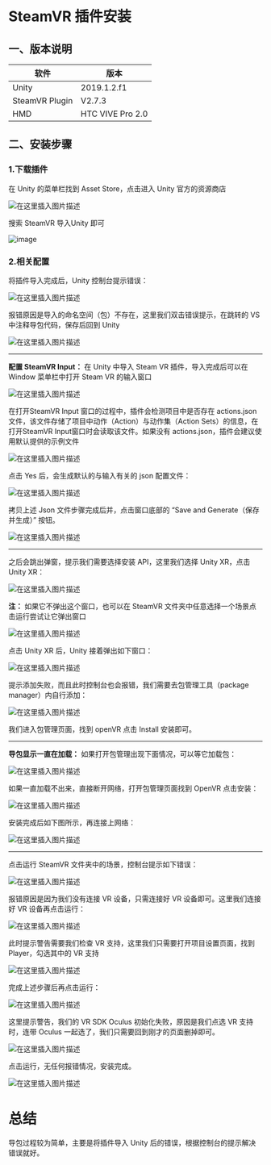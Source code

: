 # SteamVR 插件安装
## 一、版本说明

|软件| 版本 |
|--|--|
| Unity | 2019.1.2.f1 |
|SteamVR Plugin |V2.7.3 |
| HMD| HTC VIVE Pro 2.0|

## 二、安装步骤
### 1.下载插件

在 Unity 的菜单栏找到 Asset Store，点击进入 Unity 官方的资源商店

![在这里插入图片描述](https://img-blog.csdnimg.cn/1e882d3916cd45dcad45a782fb015614.png#pic_center)

搜索 SteamVR 导入Unity 即可

![image](https://user-images.githubusercontent.com/91367865/134771075-3ca14ea4-7abc-49ef-9c27-2f4663d731ac.png)


### 2.相关配置

将插件导入完成后，Unity 控制台提示错误：

![在这里插入图片描述](https://img-blog.csdnimg.cn/649f55706cdc482a907b19e2adaa735e.png#pic_center)

报错原因是导入的命名空间（包）不存在，这里我们双击错误提示，在跳转的 VS 中注释导包代码，保存后回到 Unity

![在这里插入图片描述](https://img-blog.csdnimg.cn/8bb56778401f4767a643e35c8794f7d8.png#pic_center)

---

**配置 SteamVR Input：**
在 Unity 中导入 Steam VR 插件，导入完成后可以在 Window 菜单栏中打开 Steam VR 的输入窗口

![在这里插入图片描述](https://img-blog.csdnimg.cn/9d73bd108b4c47efacf9ba104f55dab7.png#pic_center)

在打开SteamVR Input 窗口的过程中，插件会检测项目中是否存在 actions.json 文件，该文件存储了项目中动作（Action）与动作集（Action Sets）的信息，在打开SteamVR Input窗口时会读取该文件。如果没有 actions.json，插件会建议使用默认提供的示例文件

![在这里插入图片描述](https://img-blog.csdnimg.cn/49a23037066c40f591fce7e77df844b8.png#pic_center)

点击 Yes 后，会生成默认的与输入有关的 json 配置文件：

![在这里插入图片描述](https://img-blog.csdnimg.cn/e125a2a9a2e44b758a9bb952f6c7b47b.png#pic_center)


拷贝上述 Json 文件步骤完成后并，点击窗口底部的 “Save and Generate（保存并生成）” 按钮。

![在这里插入图片描述](https://img-blog.csdnimg.cn/9c2592ceaff242daba9f0899bbca8801.png#pic_center)

---

之后会跳出弹窗，提示我们需要选择安装 API，这里我们选择 Unity XR，点击 Unity XR：

![在这里插入图片描述](https://img-blog.csdnimg.cn/173eb3f8224e40389592fda29677bc52.png#pic_center)

**注：** 如果它不弹出这个窗口，也可以在 SteamVR 文件夹中任意选择一个场景点击运行尝试让它弹出窗口

![在这里插入图片描述](https://img-blog.csdnimg.cn/b22aa5ff5e734527a0ac03eebb1f8d41.png#pic_center)

点击 Unity XR 后，Unity 接着弹出如下窗口：

![在这里插入图片描述](https://img-blog.csdnimg.cn/25cc32e91963424393e4a5976bc87e0b.png#pic_center)

提示添加失败，而且此时控制台也会报错，我们需要去包管理工具（package manager）内自行添加：

![在这里插入图片描述](https://img-blog.csdnimg.cn/584b23a99f3a43ab8429da6b83cd012b.png#pic_center#pic_center)

我们进入包管理页面，找到 openVR 点击 Install 安装即可。

---

**导包显示一直在加载：**
如果打开包管理出现下面情况，可以等它加载包：

![在这里插入图片描述](https://img-blog.csdnimg.cn/8122194f56714860afb430ddaec05246.png#pic_center)

如果一直加载不出来，直接断开网络，打开包管理页面找到 OpenVR 点击安装：

![在这里插入图片描述](https://img-blog.csdnimg.cn/a549e59466cc4c9195a79d322338e338.png#pic_center)

安装完成后如下图所示，再连接上网络：

![在这里插入图片描述](https://img-blog.csdnimg.cn/905ad8b7416e484e8feb46b39552cf69.png#pic_center)

---

点击运行 SteamVR 文件夹中的场景，控制台提示如下错误：

![在这里插入图片描述](https://img-blog.csdnimg.cn/cc0e1595026741cbb6819cea84196e45.png#pic_center)

报错原因是因为我们没有连接 VR 设备，只需连接好 VR 设备即可。这里我们连接好 VR 设备再点击运行：

![在这里插入图片描述](https://img-blog.csdnimg.cn/56bb45094c604528a291e83bd744c95b.png#pic_center)

此时提示警告需要我们检查 VR 支持，这里我们只需要打开项目设置页面，找到 Player，勾选其中的 VR 支持

![在这里插入图片描述](https://img-blog.csdnimg.cn/a29d0a3edb0e4dd0bd0a6a59adcb43b6.png#pic_center)

完成上述步骤后再点击运行：

![在这里插入图片描述](https://img-blog.csdnimg.cn/4d9803e5ccdb45f18d9e8dff2042c4a5.png#pic_center)

这里提示警告，我们的 VR SDK Oculus 初始化失败，原因是我们点选 VR 支持时，连带 Oculus 一起选了，我们只需要回到刚才的页面删掉即可。

![在这里插入图片描述](https://img-blog.csdnimg.cn/0f969ce6efc6419e8e456f4fc01a5e5f.png#pic_center)

点击运行，无任何报错情况，安装完成。

![在这里插入图片描述](https://img-blog.csdnimg.cn/3e2f256ada6b4099a79b89f6820d61be.png#pic_center)

#
# 总结

导包过程较为简单，主要是将插件导入 Unity 后的错误，根据控制台的提示解决错误就好。

